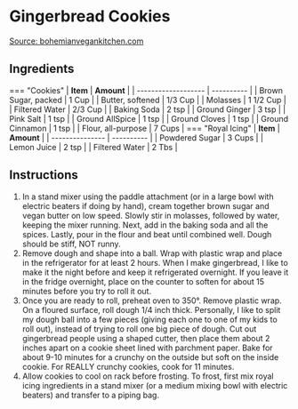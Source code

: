# Gingerbread Cookies

[Source: bohemianvegankitchen.com](https://bohemianvegankitchen.com/classic-vegan-gingerbread-cookies/)

## Ingredients

=== "Cookies"
    | **Item**         | **Amount** |
    | ------------------- | ---------- |
    | Brown Sugar, packed | 1 Cup      |
    | Butter, softened    | 1/3 Cup    |
    | Molasses            | 1 1/2 Cup  |
    | Filtered Water      | 2/3 Cup    |
    | Baking Soda         | 2 tsp      |
    | Ground Ginger       | 3 tsp      |
    | Pink Salt           | 1 tsp      |
    | Ground AllSpice     | 1 tsp      |
    | Ground Cloves       | 1 tsp      |
    | Ground Cinnamon     | 1 tsp      |
    | Flour, all-purpose  | 7 Cups     |
=== "Royal Icing"
    | **Item** | **Amount** |
    | --------------- | ---------- |
    | Powdered Sugar  | 3 Cups     |
    | Lemon Juice     | 2 tsp      |
    | Filtered Water  | 2 Tbs      |

## Instructions
1. In a stand mixer using the paddle attachment (or in a large bowl with electric beaters if doing by hand), cream together brown sugar and vegan butter on low speed. Slowly stir in molasses, followed by water, keeping the mixer running. Next, add in the baking soda and all the spices. Lastly, pour in the flour and beat until combined well. Dough should be stiff, NOT runny.
2. Remove dough and shape into a ball. Wrap with plastic wrap and place in the refrigerator for at least 2 hours. When I make gingerbread, I like to make it the night before and keep it refrigerated overnight. If you leave it in the fridge overnight, place on the counter to soften for about 15 minutes before you try to roll it out.
3. Once you are ready to roll, preheat oven to 350°. Remove plastic wrap. On a floured surface, roll dough 1/4 inch thick. Personally, I like to split my dough ball into a few pieces (giving each one to one of my kids to roll out), instead of trying to roll one big piece of dough. Cut out gingerbread people using a shaped cutter, then place them about 2 inches apart on a cookie sheet lined with parchment paper. Bake for about 9-10 minutes for a crunchy on the outside but soft on the inside cookie. For REALLY crunchy cookies, cook for 11 minutes.
4. Allow cookies to cool on rack before frosting. To frost, first mix royal icing ingredients in a stand mixer (or a medium mixing bowl with electric beaters) and transfer to a piping bag.
